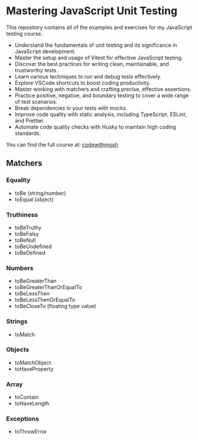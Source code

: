 # Mastering JavaScript Unit Testing

This repository contains all of the examples and exercises for my JavaScript testing course.

- Understand the fundamentals of unit testing and its significance in JavaScript development.
- Master the setup and usage of Vitest for effective JavaScript testing.
- Discover the best practices for writing clean, maintainable, and trustworthy tests.
- Learn various techniques to run and debug tests effectively.
- Explore VSCode shortcuts to boost coding productivity.
- Master working with matchers and crafting precise, effective assertions.
- Practice positive, negative, and boundary testing to cover a wide range of test scenarios.
- Break dependencies in your tests with mocks.
- Improve code quality with static analysis, including TypeScript, ESLint, and Prettier.
- Automate code quality checks with Husky to maintain high coding standards.

You can find the full course at: [codewithmosh](https://codewithmosh.com)

## Matchers

### Equality

- toBe (string/number)
- toEqual (object)

### Truthiness

- toBeTruthy
- toBeFalsy
- toBeNull
- toBeUndefined
- toBeDefined

### Numbers

- toBeGreaterThan
- toBeGreaterThanOrEqualTo
- toBeLessThen
- toBeLessThenOrEqualTo
- toBeCloseTo (floating type value)

### Strings

- toMatch

### Objects

- toMatchObject
- toHaveProperty

### Array

- toContain
- toHaveLength

### Exceptions

- toThrowError
